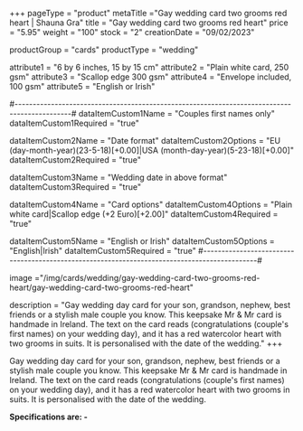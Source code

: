 +++
pageType = "product"
metaTitle ="Gay wedding card two grooms red heart | Shauna Gra"
title = "Gay wedding card two grooms red heart"
price = "5.95"
weight = "100"
stock = "2"
creationDate = "09/02/2023"

productGroup = "cards"
productType = "wedding"

attribute1 = "6 by 6 inches, 15 by 15 cm" 
attribute2 = "Plain white card, 250 gsm"
attribute3 = "Scallop edge 300 gsm"
attribute4 = "Envelope included, 100 gsm"
attribute5 = "English or Irish"

#---------------------------------------------------------------------------------------------#
dataItemCustom1Name = "Couples first names only"
dataItemCustom1Required = "true"

dataItemCustom2Name = "Date format"
dataItemCustom2Options = "EU (day-month-year)(23-5-18)[+0.00]|USA (month-day-year)(5-23-18)[+0.00]"
dataItemCustom2Required = "true"

dataItemCustom3Name = "Wedding date in above format"
dataItemCustom3Required = "true"

dataItemCustom4Name = "Card options"
dataItemCustom4Options = "Plain white card|Scallop edge (+2 Euro)[+2.00]"
dataItemCustom4Required = "true"

dataItemCustom5Name = "English or Irish"
dataItemCustom5Options = "English|Irish"
dataItemCustom5Required = "true"
#---------------------------------------------------------------------------------------------#

image ="/img/cards/wedding/gay-wedding-card-two-grooms-red-heart/gay-wedding-card-two-grooms-red-heart"

description = "Gay wedding day card for your son, grandson, nephew, best friends or a stylish male couple you know. This keepsake Mr & Mr card is handmade in Ireland. The text on the card reads (congratulations (couple's first names) on your wedding day), and it has a red watercolor heart with two grooms in suits. It is personalised with the date of the wedding."
+++

Gay wedding day card for your son, grandson, nephew, best friends or a stylish male couple you know. This keepsake Mr & Mr card is handmade in Ireland. The text on the card reads (congratulations (couple's first names) on your wedding day), and it has a red watercolor heart with two grooms in suits. It is personalised with the date of the wedding.

**Specifications are: -**
